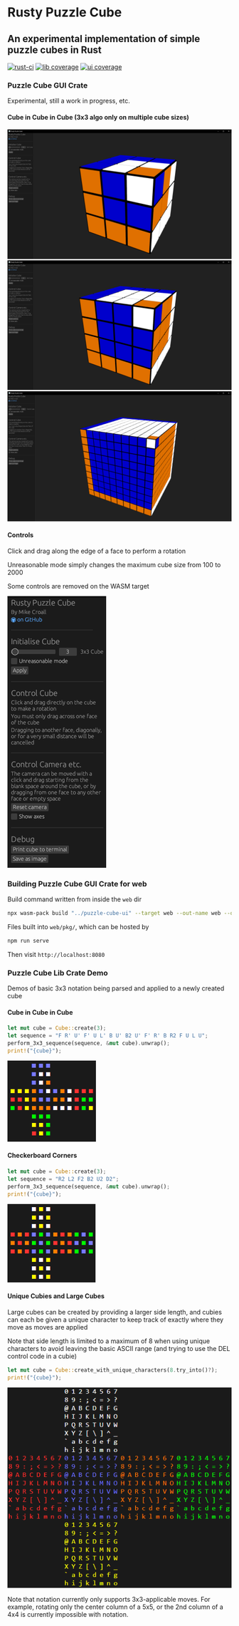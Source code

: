 # Rusty Puzzle Cube

## An experimental implementation of simple puzzle cubes in Rust

[![rust-ci](https://github.com/MikeCroall/rusty-puzzle-cube/actions/workflows/rust-ci.yml/badge.svg)](https://github.com/MikeCroall/rusty-puzzle-cube/actions)
[![lib coverage](https://img.shields.io/codecov/c/github/MikeCroall/rusty-puzzle-cube?flag=lib&style=flat&label=lib%20coverage)](https://codecov.io/gh/MikeCroall/rusty-puzzle-cube?flags[0]=lib)
[![ui coverage](https://img.shields.io/codecov/c/github/MikeCroall/rusty-puzzle-cube?flag=ui&style=flat&label=gui%20coverage)](https://codecov.io/gh/MikeCroall/rusty-puzzle-cube?flags[0]=ui)

### Puzzle Cube GUI Crate

Experimental, still a work in progress, etc.

#### Cube in Cube in Cube (3x3 algo only on multiple cube sizes)

![Cube in Cube in Cube 3d 3x3 screenshot](img/3x3-3d-cicic.png)
![Cube in Cube in Cube 3d 4x4 screenshot](img/4x4-3d-cicic.png)
![Cube in Cube in Cube 3d 10x10 screenshot](img/10x10-3d-cicic.png)

#### Controls

Click and drag along the edge of a face to perform a rotation

Unreasonable mode simply changes the maximum cube size from 100 to 2000

Some controls are removed on the WASM target

![Controls for the 3d renderer](img/controls-3d.png)

### Building Puzzle Cube GUI Crate for web

Build command written from inside the `web` dir

```bash
npx wasm-pack build "../puzzle-cube-ui" --target web --out-name web --out-dir ../web/pkg
```

Files built into `web/pkg/`, which can be hosted by

```bash
npm run serve
```

Then visit `http://localhost:8080`

### Puzzle Cube Lib Crate Demo

Demos of basic 3x3 notation being parsed and applied to a newly created cube

#### Cube in Cube in Cube

```rust
let mut cube = Cube::create(3);
let sequence = "F R' U' F' U L' B U' B2 U' F' R' B R2 F U L U";
perform_3x3_sequence(sequence, &mut cube).unwrap();
print!("{cube}");
```

![Cube in Cube in Cube output screenshot](img/cube-in-cube-in-cube.png)

#### Checkerboard Corners

```rust
let mut cube = Cube::create(3);
let sequence = "R2 L2 F2 B2 U2 D2";
perform_3x3_sequence(sequence, &mut cube).unwrap();
print!("{cube}");
```

![Checkerboard Corners output screenshot](img/checkerboard-corners.png)

#### Unique Cubies and Large Cubes

Large cubes can be created by providing a larger side length, and cubies can each be given a unique character to keep track of exactly where they move as moves are applied

Note that side length is limited to a maximum of 8 when using unique characters to avoid leaving the basic ASCII range (and trying to use the DEL control code in a cubie)

```rust
let mut cube = Cube::create_with_unique_characters(8.try_into()?);
print!("{cube}");
```

![Big Cube and Unique Cubie output screenshot](img/big-cube-unique-cubie.png)

Note that notation currently only supports 3x3-applicable moves. For example, rotating only the center column of a 5x5, or the 2nd column of a 4x4 is currently impossible with notation.
